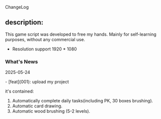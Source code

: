ChangeLog



## description:

This game script was developed to free my hands. Mainly for self-learning purposes, without any commercial use.

* Resolution support 1920 * 1080

###  What's News

2025-05-24

\- [feat]\(001\): upload my project

it's contained: 

1. Automatically complete daily tasks(including PK, 30 boxes brushing).
2. Automatic card drawing.
3. Automatic wood brushing (5-2 levels).
